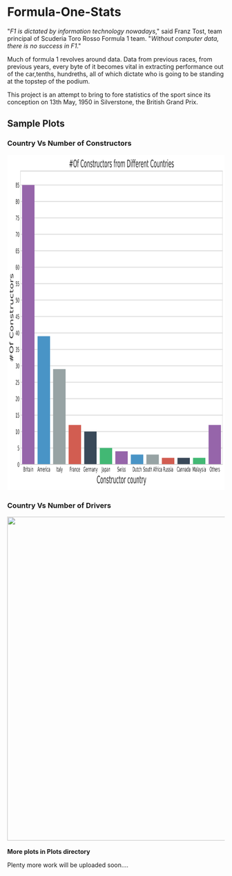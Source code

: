 # Formula-One-Stats

"*F1 is dictated by information technology nowadays*," said Franz Tost, team principal of Scuderia Toro Rosso Formula 1 team. 
"*Without computer data, there is no success in F1*."

Much of formula 1 revolves around data. Data from previous races, from previous years, every byte of it becomes vital in extracting
performance out of the car,tenths, hundreths, all of which dictate who is going to be standing at the topstep of the podium.

This project is an attempt to bring to fore statistics of the sport since its conception on 13th May, 1950 in Silverstone, the British Grand Prix.



## Sample Plots
### Country Vs Number of Constructors
<p align="center">
  <img height="776" width="727" src="https://github.com/BornInWater/Formula-One-Stats/blob/master/Plots/Constructors.png">
  </p>

### Country Vs Number of Drivers
<p align="center">
  <img height="750" width="728" src="https://github.com/BornInWater/Formula-One-Stats/blob/master/Plots/Drivers.png">
  </p>


**More plots in Plots directory**

Plenty more work will be uploaded soon....

